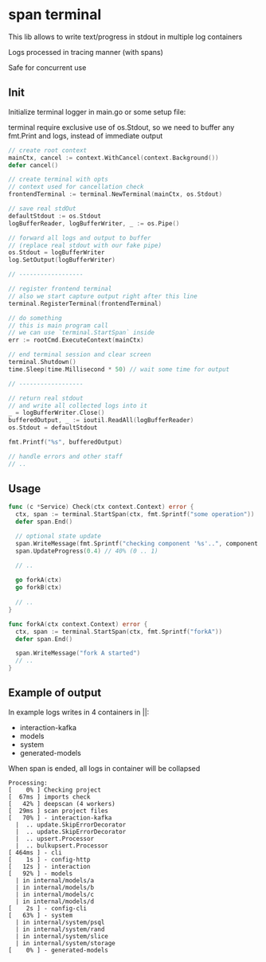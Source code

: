 # span terminal

This lib allows to write text/progress in stdout in multiple
log containers

Logs processed in tracing manner (with spans)

Safe for concurrent use

## Init

Initialize terminal logger in main.go or some setup file:

terminal require exclusive use of os.Stdout, so we need
to buffer any fmt.Print and logs, instead of immediate output

```go
// create root context
mainCtx, cancel := context.WithCancel(context.Background())
defer cancel()

// create terminal with opts
// context used for cancellation check
frontendTerminal := terminal.NewTerminal(mainCtx, os.Stdout)

// save real stdOut
defaultStdout := os.Stdout
logBufferReader, logBufferWriter, _ := os.Pipe()

// forward all logs and output to buffer
// (replace real stdout with our fake pipe)
os.Stdout = logBufferWriter
log.SetOutput(logBufferWriter)

// ------------------

// register frontend terminal
// also we start capture output right after this line
terminal.RegisterTerminal(frontendTerminal)

// do something
// this is main program call
// we can use `terminal.StartSpan` inside
err := rootCmd.ExecuteContext(mainCtx)

// end terminal session and clear screen
terminal.Shutdown()
time.Sleep(time.Millisecond * 50) // wait some time for output

// ------------------

// return real stdout
// and write all collected logs into it
_ = logBufferWriter.Close()
bufferedOutput, _ := ioutil.ReadAll(logBufferReader)
os.Stdout = defaultStdout

fmt.Printf("%s", bufferedOutput)

// handle errors and other staff
// ..
```

## Usage

```go
func (c *Service) Check(ctx context.Context) error {
  ctx, span := terminal.StartSpan(ctx, fmt.Sprintf("some operation"))
  defer span.End()

  // optional state update
  span.WriteMessage(fmt.Sprintf("checking component '%s'..", component.Name))
  span.UpdateProgress(0.4) // 40% (0 .. 1)

  // ..
  
  go forkA(ctx)
  go forkB(ctx)
  
  // ..
}

func forkA(ctx context.Context) error {
  ctx, span := terminal.StartSpan(ctx, fmt.Sprintf("forkA"))
  defer span.End()

  span.WriteMessage("fork A started")
  // ..
}
```

## Example of output

In example logs writes in 4 containers in ||:
- interaction-kafka
- models
- system
- generated-models

When span is ended, all logs in container will be collapsed

```
Processing:
[    0% ] Checking project
[  67ms ] imports check
[   42% ] deepscan (4 workers)
[  29ms ] scan project files
[   70% ] - interaction-kafka
  |  .. update.SkipErrorDecorator
  |  .. update.SkipErrorDecorator
  |  .. upsert.Processor
  |  .. bulkupsert.Processor
[ 464ms ] - cli
[    1s ] - config-http
[   12s ] - interaction
[   92% ] - models
  | in internal/models/a
  | in internal/models/b
  | in internal/models/c
  | in internal/models/d
[    2s ] - config-cli
[   63% ] - system
  | in internal/system/psql
  | in internal/system/rand
  | in internal/system/slice
  | in internal/system/storage
[    0% ] - generated-models

```
